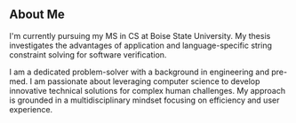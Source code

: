 ## About Me

I'm currently pursuing my MS in CS at Boise State University. My thesis investigates the advantages of application and language-specific string constraint solving for software verification.

I am a dedicated problem-solver with a background in engineering and pre-med. I am passionate about leveraging computer science to develop innovative technical solutions for complex human challenges. My approach is grounded in a multidisciplinary mindset focusing on efficiency and user experience.

<!--
**natsteven/natsteven** is a ✨ _special_ ✨ repository because its `README.md` (this file) appears on your GitHub profile.

Here are some ideas to get you started:

- 🔭 I’m currently working on ...
- 🌱 I’m currently learning ...
- 👯 I’m looking to collaborate on ...
- 🤔 I’m looking for help with ...
- 💬 Ask me about ...
- 📫 How to reach me: ...
- 😄 Pronouns: ...
- ⚡ Fun fact: ...
-->
